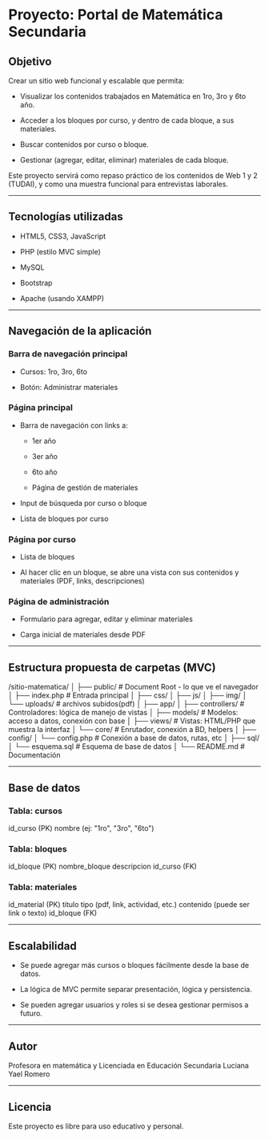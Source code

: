 # Proyecto: Portal de Matemática Secundaria

## Objetivo

Crear un sitio web funcional y escalable que permita:

- Visualizar los contenidos trabajados en Matemática en 1ro, 3ro y 6to año.

- Acceder a los bloques por curso, y dentro de cada bloque, a sus materiales.

- Buscar contenidos por curso o bloque.

- Gestionar (agregar, editar, eliminar) materiales de cada bloque.

Este proyecto servirá como repaso práctico de los contenidos de Web 1 y 2 (TUDAI), y como una muestra funcional para entrevistas laborales.

---

## Tecnologías utilizadas

- HTML5, CSS3, JavaScript

- PHP (estilo MVC simple)

- MySQL

- Bootstrap

- Apache (usando XAMPP)

---

## Navegación de la aplicación

### Barra de navegación principal

- Cursos: 1ro, 3ro, 6to

- Botón: Administrar materiales

### Página principal

- Barra de navegación con links a:

    - 1er año

    - 3er año

    - 6to año

    - Página de gestión de materiales

- Input de búsqueda por curso o bloque

- Lista de bloques por curso

### Página por curso

- Lista de bloques

- Al hacer clic en un bloque, se abre una vista con sus contenidos y materiales (PDF, links, descripciones)

### Página de administración

- Formulario para agregar, editar y eliminar materiales

- Carga inicial de materiales desde PDF

---

## Estructura propuesta de carpetas (MVC)

/sitio-matematica/
│
├── public/               # Document Root - lo que ve el navegador
│   ├── index.php         # Entrada principal
│   ├── css/
│   ├── js/
│   ├── img/
│   └── uploads/          # archivos subidos(pdf)
│
├── app/
│   ├── controllers/      # Controladores: lógica de manejo de vistas
│   ├── models/           # Modelos: acceso a datos, conexión con base
│   ├── views/            # Vistas: HTML/PHP que muestra la interfaz
│   └── core/             # Enrutador, conexión a BD, helpers
│
├── config/
│   └── config.php        # Conexión a base de datos, rutas, etc
│
├── sql/
│   └── esquema.sql       # Esquema de base de datos
│
└── README.md             # Documentación


---

## Base de datos

### Tabla: cursos

id_curso (PK)
nombre (ej: "1ro", "3ro", "6to")

### Tabla: bloques

id_bloque (PK)
nombre_bloque
descripcion
id_curso (FK)

### Tabla: materiales

id_material (PK)
titulo
tipo (pdf, link, actividad, etc.)
contenido (puede ser link o texto)
id_bloque (FK)

---

## Escalabilidad 

- Se puede agregar más cursos o bloques fácilmente desde la base de datos.

- La lógica de MVC permite separar presentación, lógica y persistencia.

- Se pueden agregar usuarios y roles si se desea gestionar permisos a futuro.

---

## Autor

Profesora en matemática y Licenciada en Educación Secundaria Luciana Yael Romero

---

## Licencia

Este proyecto es libre para uso educativo y personal.
